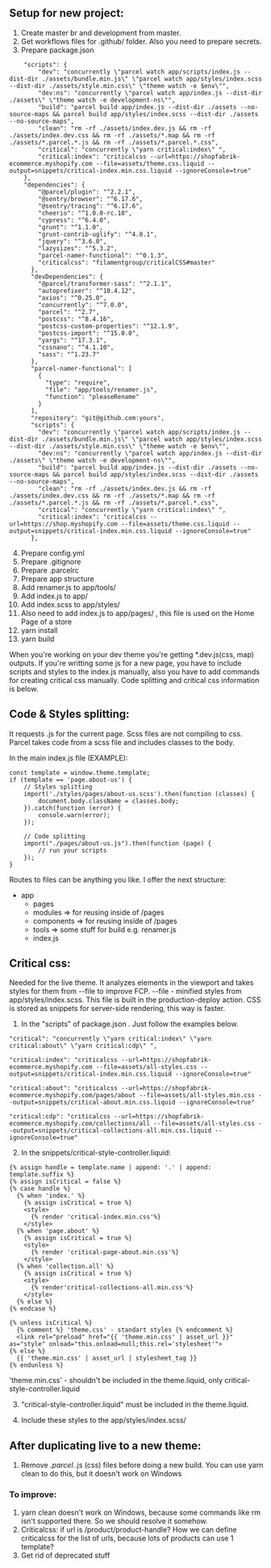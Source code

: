 ## Setup for new project:
1. Create master br and development from master.
2. Get workflows files for .github/ folder. Also you need to prepare secrets.
3. Prepare package.json
```
    "scripts": {
        "dev": "concurrently \"parcel watch app/scripts/index.js --dist-dir ./assets/bundle.min.js\" \"parcel watch app/styles/index.scss --dist-dir ./assets/style.min.css\" \"theme watch -e $env\"",
        "dev:ns": "concurrently \"parcel watch app/index.js --dist-dir ./assets\" \"theme watch -e development-ns\"",
        "build": "parcel build app/index.js --dist-dir ./assets --no-source-maps && parcel build app/styles/index.scss --dist-dir ./assets --no-source-maps",
        "clean": "rm -rf ./assets/index.dev.js && rm -rf ./assets/index.dev.css && rm -rf ./assets/*.map && rm -rf ./assets/*.parcel.*.js && rm -rf ./assets/*.parcel.*.css",
        "critical": "concurrently \"yarn critical:index\" ",
        "critical:index": "criticalcss --url=https://shopfabrik-ecommerce.myshopify.com --file=assets/theme.css.liquid --output=snippets/critical-index.min.css.liquid --ignoreConsole=true"
    },
    "dependencies": {
        "@parcel/plugin": "^2.2.1",
        "@sentry/browser": "^6.17.6",
        "@sentry/tracing": "^6.17.6",
        "cheerio": "^1.0.0-rc.10",
        "cypress": "^6.4.0",
        "grunt": "^1.1.0",
        "grunt-contrib-uglify": "^4.0.1",
        "jquery": "^3.6.0",
        "lazysizes": "^5.3.2",
        "parcel-namer-functional": "^0.1.3",
        "criticalcss": "filamentgroup/criticalCSS#master"
      },
      "devDependencies": {
        "@parcel/transformer-sass": "^2.1.1",
        "autoprefixer": "^10.4.12",
        "axios": "^0.25.0",
        "concurrently": "^7.0.0",
        "parcel": "^2.7",
        "postcss": "^8.4.16",
        "postcss-custom-properties": "^12.1.9",
        "postcss-import": "^15.0.0",
        "yargs": "^17.3.1",
        "cssnano": "^4.1.10",
        "sass": "^1.23.7"
      },
      "parcel-namer-functional": [
        {
          "type": "require",
          "file": "app/tools/renamer.js",
          "function": "pleaseRename"
        }
      ],
      "repository": "git@github.com:yours",
      "scripts": {
        "dev": "concurrently \"parcel watch app/scripts/index.js --dist-dir ./assets/bundle.min.js\" \"parcel watch app/styles/index.scss --dist-dir ./assets/style.min.css\" \"theme watch -e $env\"",
        "dev:ns": "concurrently \"parcel watch app/index.js --dist-dir ./assets\" \"theme watch -e development-ns\"",
        "build": "parcel build app/index.js --dist-dir ./assets --no-source-maps && parcel build app/styles/index.scss --dist-dir ./assets --no-source-maps",
        "clean": "rm -rf ./assets/index.dev.js && rm -rf ./assets/index.dev.css && rm -rf ./assets/*.map && rm -rf ./assets/*.parcel.*.js && rm -rf ./assets/*.parcel.*.css",
        "critical": "concurrently \"yarn critical:index\" ",
        "critical:index": "criticalcss --url=https://shop.myshopify.com --file=assets/theme.css.liquid --output=snippets/critical-index.min.css.liquid --ignoreConsole=true"
      },
```
4. Prepare config.yml
5. Prepare .gitignore
6. Prepare .parcelrc
7. Prepare app structure
8. Add renamer.js to app/tools/
9. Add index.js to app/
10. Add index.scss to app/styles/
11. Also need to add index.js to app/pages/ , this file is used on the Home Page of a store
12. yarn install
13. yarn build

When you're working on your dev theme you're getting *.dev.js(css, map) outputs. If you're writting some js for a new page, you have to include scripts and styles to the index.js manually, also you have to add commands for creating critical css manually. Code splitting and critical css information is below.

## Code & Styles splitting:
It requests .js for the current page. Scss files are not compiling to css. Parcel takes code from a scss file and includes classes to the body.

In the main index.js file (EXAMPLE):

    const template = window.theme.template;
    if (template == 'page.about-us') {
        // Styles splitting
        import('./styles/pages/about-us.scss').then(function (classes) {
            document.body.className = classes.body;
        }).catch(function (error) {
            console.warn(error);
        });
        
        // Code splitting
        import("./pages/about-us.js").then(function (page) {
            // run your scripts
        });
    } 


Routes to files can be anything you like. I offer the next structure:
- app
    - pages
    - modules => for reusing inside of /pages
    - components => for reusing inside of /pages
    - tools => some stuff for build e.g. renamer.js
    - index.js

## Critical css:
Needed for the live theme.
It analyzes elements in the viewport and takes styles for them from --file to improve FCP. --file - minified styles from app/styles/index.scss. This file is built in the production-deploy action. CSS is stored as snippets for server-side rendering, this way is faster.

1. In the "scripts" of package.json . Just follow the examples below.
```
"critical": "concurrently \"yarn critical:index\" \"yarn critical:about\" \"yarn critical:cdp\" ",

"critical:index": "criticalcss --url=https://shopfabrik-ecommerce.myshopify.com --file=assets/all-styles.css --output=snippets/critical-index.min.css.liquid --ignoreConsole=true"

"critical:about": "criticalcss --url=https://shopfabrik-ecommerce.myshopify.com/pages/about --file=assets/all-styles.min.css --output=snippets/critical-about.min.css.liquid --ignoreConsole=true"

"critical:cdp": "criticalcss --url=https://shopfabrik-ecommerce.myshopify.com/collections/all --file=assets/all-styles.css --output=snippets/critical-collections-all.min.css.liquid --ignoreConsole=true"
```
2. In the snippets/critical-style-controller.liquid:
```
{% assign handle = template.name | append: '.' | append: template.suffix %}
{% assign isCritical = false %}
{% case handle %}
  {% when 'index.' %}
    {% assign isCritical = true %}
    <style>
      {% render 'critical-index.min.css'%}
    </style>
  {% when 'page.about' %}
    {% assign isCritical = true %}
    <style>
      {% render 'critical-page-about.min.css'%}
    </style>
  {% when 'collection.all' %}
    {% assign isCritical = true %}
    <style>
      {% render'critical-collections-all.min.css'%}
    </style>
  {% else %}
{% endcase %}

{% unless isCritical %}
  {% comment %} 'theme.css' - standart styles {% endcomment %}
  <link rel="preload" href="{{ 'theme.min.css' | asset_url }}" as="style" onload="this.onload=null;this.rel='stylesheet'">
{% else %}
  {{ 'theme.min.css' | asset_url | stylesheet_tag }}
{% endunless %}
```

'theme.min.css' - shouldn't be included in the theme.liquid, only critical-style-controller.liquid

3. "critical-style-controller.liquid" must be included in the theme.liquid.

4. Include these styles to the app/styles/index.scss/

## After duplicating live to a new theme:
1. Remove *.parcel.*.js (css) files before doing a new build. You can use yarn clean to do this, but it doesn't work on Windows 

### To improve:
1. yarn clean doesn't work on Windows, because some commands like rm isn't supported there. So we should resolve it somehow.
2. Criticalcss: if url is /product/product-handle? How we can define criticalcss for the list of urls, because lots of products can use 1 template?
3. Get rid of deprecated stuff
